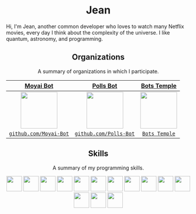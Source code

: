 <h1 align="center">Jean</h1>

Hi, I'm Jean, another common developer who loves to watch many Netflix movies, every day I think about the complexity of the universe. I like quantum, astronomy, and programming.

<h2 align="center">Organizations</h2>
<p align="center">A summary of organizations in which I participate.</p>

| <a href="https://github.com/Moyai-Bot" target="_blank">**Moyai Bot**</a> | <a href="https://github.com/Polls-Bot" target="_blank">**Polls Bot**</a> | <a href="https://github.com/BotsTemple" target="_blank">**Bots Temple**</a> |
|:---: | :---: | :---: |
| <img align='center' src='https://avatars.githubusercontent.com/u/77824429?s=200&v=4' height='100px'> | <img align='center' src='https://avatars.githubusercontent.com/u/78671001?s=200&v=4' height='100px'> | <img align='center' src='https://avatars.githubusercontent.com/u/57448471?s=200&v=4' height='100px'>  |
| <a href="https://github.com/Moyai-Bot" target="_blank">`github.com/Moyai-Bot`</a> | <a href="https://github.com/Polls-Bot" target="_blank">`github.com/Polls-Bot`</a> | <a href="https://github.com/BotsTemple" target="_blank">`Bots Temple`</a> |

<h2 align="center">Skills</h2>
<p align="center">A summary of my programming skills.</p>

<p align="center">
  <img height="42px" src="https://img.icons8.com/color/452/apollo.png" />
  <img src='https://raw.githubusercontent.com/sammwyy/sammwyy/master/skills/css.png' height='42px'>
  <img height="42px" src="https://img.icons8.com/color/452/graphql.png" />
  <img src='https://raw.githubusercontent.com/sammwyy/sammwyy/master/skills/html.png' height='42px'>
  <img src='https://raw.githubusercontent.com/sammwyy/sammwyy/master/skills/javascript.jpg' height='42px'>
  <img src='https://raw.githubusercontent.com/sammwyy/sammwyy/master/skills/mongo.png' height='42px'>
  <img src='https://raw.githubusercontent.com/sammwyy/sammwyy/master/skills/nodejs.png' height='42px'>
  <img src='https://raw.githubusercontent.com/sammwyy/sammwyy/master/skills/python.png' height='42px'>
  <img src='https://raw.githubusercontent.com/sammwyy/sammwyy/master/skills/react.png' height='42px'>
  <img height="42px" src="https://cdn4.iconfinder.com/data/icons/redis-2/1451/Untitled-2-512.png"/>
  <img height="42px" src="https://pbs.twimg.com/profile_images/879715096821460992/6DO-xqph_400x400.jpg"/>
  <img height="42px" src="https://encrypted-tbn0.gstatic.com/images?q=tbn:ANd9GcSFWV_HgLeNqL2chI-m3M5KbhzUHceEZe9obw&usqp=CAU"/> 
  <img src='https://cdn.iconscout.com/icon/free/png-512/unreal-engine-555438.png' height='42px'>
  <img height="42px" src="https://webpack.js.org/icon-square-small.85ba630cf0c5f29ae3e3.svg"/>
</p>
